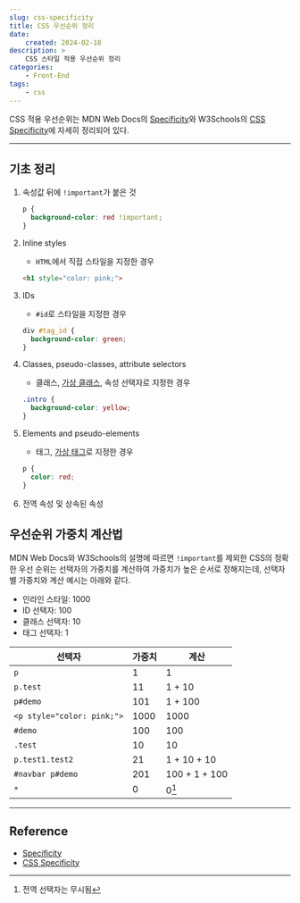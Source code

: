 ```yaml
---
slug: css-specificity
title: CSS 우선순위 정리
date:
    created: 2024-02-18
description: >
    CSS 스타일 적용 우선순위 정리
categories:
    - Front-End
tags:
    - css
---
```


CSS 적용 우선순위는 MDN Web Docs의 [Specificity](https://developer.mozilla.org/en-US/docs/Web/CSS/Specificity)와 W3Schools의 [CSS Specificity](https://www.w3schools.com/css/css_specificity.asp)에 자세히 정리되어 있다.  

<!-- more -->

---

## 기초 정리

1. 속성값 뒤에 `!important`가 붙은 것

    ```css
    p {
      background-color: red !important;
    }
    ```

1. Inline styles
    - `HTML`에서 직접 스타일을 지정한 경우

    ```html
    <h1 style="color: pink;">
    ```

1. IDs
    - `#id`로 스타일을 지정한 경우

    ```css
    div #tag_id {
      background-color: green;
    }
    ```

1. Classes, pseudo-classes, attribute selectors
    - 클래스, [가상 클래스](./2024-02-11-css_selector.md/#가상-클래스-선택자), 속성 선택자로 지정한 경우

    ```css
    .intro {
      background-color: yellow;
    }
    ```

1. Elements and pseudo-elements
    - 태그, [가상 태그](./2024-02-11-css_selector.md/#가상-태그-선택자)로 지정한 경우

    ```css
    p {
      color: red;
    }
    ```

1. 전역 속성 및 상속된 속성

## 우선순위 가중치 계산법

MDN Web Docs와 W3Schools의 설명에 따르면 `!important`를 제외한 CSS의 정확한 우선 순위는 선택자의 가중치를 계산하여 가중치가 높은 순서로 정해지는데, 선택자별 가중치와 계산 예시는 아래와 같다.  

- 인라인 스타일: 1000
- ID 선택자: 100
- 클래스 선택자: 10
- 태그 선택자: 1

| 선택자                     | 가중치 | 계산          |
| -------------------------- | ------ | ------------- |
| `p`                        | 1      | 1             |
| `p.test`                   | 11     | 1 + 10        |
| `p#demo`                   | 101    | 1 + 100       |
| `<p style="color: pink;">` | 1000   | 1000          |
| `#demo`                    | 100    | 100           |
| `.test`                    | 10     | 10            |
| `p.test1.test2`            | 21     | 1 + 10 + 10   |
| `#navbar p#demo`           | 201    | 100 + 1 + 100 |
| `*`                        | 0      | 0[^1]         |

[^1]: 전역 선택자는 무시됨  

---
## Reference
- [Specificity](https://developer.mozilla.org/en-US/docs/Web/CSS/Specificity)
- [CSS Specificity](https://www.w3schools.com/css/css_specificity.asp)
